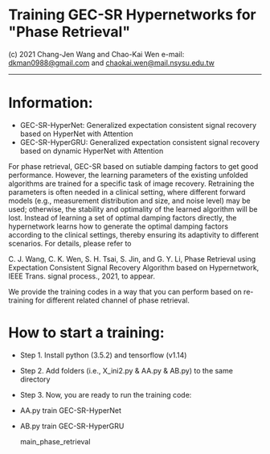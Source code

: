 # Training GEC-SR Hypernetworks for "Phase Retrieval"
(c) 2021 Chang-Jen Wang and Chao-Kai Wen e-mail: dkman0988@gmail.com and chaokai.wen@mail.nsysu.edu.tw

--------------------------------------------------------------------------------------------------------------------------
# Information:
- GEC-SR-HyperNet: Generalized expectation consistent signal recovery based on HyperNet with Attention
- GEC-SR-HyperGRU: Generalized expectation consistent signal recovery based on dynamic HyperNet with Attention

For phase retrieval, GEC-SR based on sutiable damping factors to get good performance. However, the learning parameters of the existing unfolded algorithms are trained for a specific task of image recovery. Retraining the parameters is often needed in a clinical setting, where different forward models (e.g., measurement distribution and size, and noise level) may be used; otherwise, the stability and optimality of the learned algorithm will be lost. Instead of learning a set of optimal damping factors directly, the hypernetwork learns how to generate the optimal damping factors according to the clinical settings, thereby ensuring its adaptivity to different scenarios. For details, please refer to 

C. J. Wang, C. K. Wen, S. H. Tsai, S. Jin, and G. Y. Li, Phase Retrieval using Expectation Consistent Signal Recovery Algorithm based on Hypernetwork, IEEE Trans. signal process., 2021, to appear.

We provide the training codes in a way that you can perform based on re-training for different related channel of phase retrieval.


# How to start a training:
- Step 1. Install python (3.5.2) and tensorflow (v1.14)

- Step 2. Add folders (i.e., X_ini2.py & AA.py & AB.py) to the same directory
  
- Step 3. Now, you are ready to run the training code:
- AA.py train GEC-SR-HyperNet
- AB.py train GEC-SR-HyperGRU

  main_phase_retrieval
  


